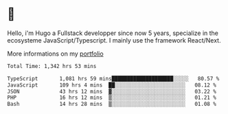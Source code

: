 # 👋 

Hello, i'm Hugo a Fullstack developper since now 5 years, specialize in the ecosysteme JavaScript/Typescript. I mainly use the framework React/Next.

More informations on my [portfolio](https://hcampos.fr)

<!--START_SECTION:waka-->

```txt
Total Time: 1,342 hrs 53 mins

TypeScript       1,081 hrs 59 mins████████████████████░░░░░   80.57 %
JavaScript       109 hrs 4 mins  ██░░░░░░░░░░░░░░░░░░░░░░░   08.12 %
JSON             43 hrs 12 mins  ▓░░░░░░░░░░░░░░░░░░░░░░░░   03.22 %
PHP              16 hrs 12 mins  ▒░░░░░░░░░░░░░░░░░░░░░░░░   01.21 %
Bash             14 hrs 28 mins  ▒░░░░░░░░░░░░░░░░░░░░░░░░   01.08 %
```

<!--END_SECTION:waka-->
